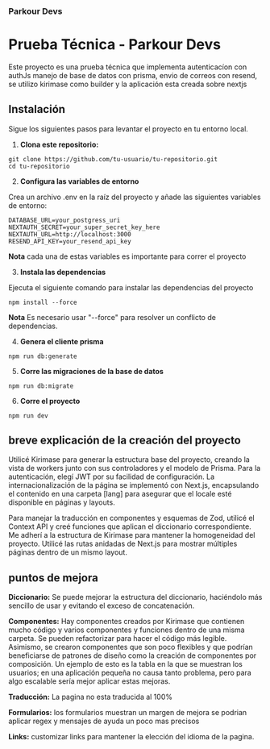 ### Parkour Devs

# Prueba Técnica - Parkour Devs

Este proyecto es una prueba técnica que implementa autenticacíon con authJs manejo de base de datos con prisma, envio de correos con resend, se utilizo kirimase como builder y la aplicación esta creada sobre nextjs

## Instalación

Sigue los siguientes pasos para levantar el proyecto en tu entorno local.

1.   **Clona este repositorio:**

~~~
git clone https://github.com/tu-usuario/tu-repositorio.git
cd tu-repositorio
~~~

2. **Configura las variables de entorno**

Crea un archivo .env en la raíz del proyecto y añade las siguientes variables de entorno:
   
   ~~~
   DATABASE_URL=your_postgress_uri
   NEXTAUTH_SECRET=your_super_secret_key_here
   NEXTAUTH_URL=http://localhost:3000
   RESEND_API_KEY=your_resend_api_key
   ~~~
**Nota** cada una de estas variables es importante para correr el proyecto

3. **Instala las dependencias**

Ejecuta el siguiente comando para instalar las dependencias del proyecto

~~~
npm install --force
~~~
**Nota** Es necesario usar "--force" para resolver un conflicto de dependencias.

4. **Genera el cliente prisma**

~~~
npm run db:generate
~~~
5. **Corre las migraciones de la base de datos**

~~~
npm run db:migrate
~~~
6. **Corre el proyecto**
~~~
npm run dev
~~~   
   
## breve explicación de la creación del proyecto 

Utilicé Kirimase para generar la estructura base del proyecto, creando la vista de workers junto con sus controladores y el modelo de Prisma. Para la autenticación, elegí JWT por su facilidad de configuración. La internacionalización de la página se implementó con Next.js, encapsulando el contenido en una carpeta [lang] para asegurar que el locale esté disponible en páginas y layouts.

Para manejar la traducción en componentes y esquemas de Zod, utilicé el Context API y creé funciones que aplican el diccionario correspondiente. Me adherí a la estructura de Kirimase para mantener la homogeneidad del proyecto. Utilicé las rutas anidadas de Next.js para mostrar múltiples páginas dentro de un mismo layout.

## puntos de mejora 

**Diccionario:** Se puede mejorar la estructura del diccionario, haciéndolo más sencillo de usar y evitando el exceso de concatenación.

**Componentes:** Hay componentes creados por Kirimase que contienen mucho código y varios componentes y funciones dentro de una misma carpeta. Se pueden refactorizar para hacer el código más legible. Asimismo, se crearon componentes que son poco flexibles y que podrían beneficiarse de patrones de diseño como la creación de componentes por composición. Un ejemplo de esto es la tabla en la que se muestran los usuarios; en una aplicación pequeña no causa tanto problema, pero para algo escalable sería mejor aplicar estas mejoras. 

**Traducción:** La pagina no esta traducida al 100%

**Formularios:** los formularios muestran un margen de mejora se podrian aplicar regex y mensajes de ayuda un poco mas precisos 

**Links:** customizar links para mantener la elección del idioma de la pagina.

